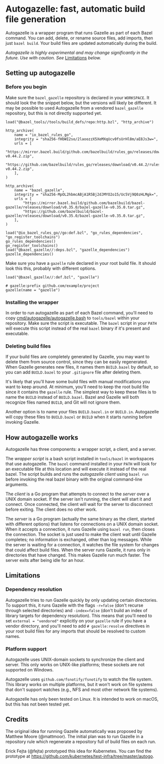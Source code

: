 # Autogazelle: fast, automatic build file generation

Autogazelle is a wrapper program that runs Gazelle as part of each Bazel command. You can add, delete, or rename source files, add imports, then just `bazel build`. Your build files are updated automatically during the build.

*Autogazelle is highly experimental and may change significantly in the future. Use with caution. See* [Limitations](#limitations) *below.*

## Setting up autogazelle

### Before you begin

Make sure the `bazel_gazelle` repository is declared in your `WORKSPACE`. It should look the the snippet below, but the versions will likely be different. It may be possible to used Autogazelle from a vendored `bazel_gazelle` repository, but this is not directly supported yet.

```bzl
load("@bazel_tools//tools/build_defs/repo:http.bzl", "http_archive")

http_archive(
    name = "io_bazel_rules_go",
    integrity = "sha256-fHbWI2so/2laoozzX5XeMXqUcv0fsUrHl8m/aE8Js3w=",
    urls = [
        "https://mirror.bazel.build/github.com/bazelbuild/rules_go/releases/download/v0.44.2/rules_go-v0.44.2.zip",
        "https://github.com/bazelbuild/rules_go/releases/download/v0.44.2/rules_go-v0.44.2.zip",
    ],
)

http_archive(
    name = "bazel_gazelle",
    integrity = "sha256-MpOL2hbmcABjA1R5Bj2dJMYO2o15/Uc5Vj9Q0zHLMgk=",
    urls = [
        "https://mirror.bazel.build/github.com/bazelbuild/bazel-gazelle/releases/download/v0.35.0/bazel-gazelle-v0.35.0.tar.gz",
        "https://github.com/bazelbuild/bazel-gazelle/releases/download/v0.35.0/bazel-gazelle-v0.35.0.tar.gz",
    ],
)

load("@io_bazel_rules_go//go:def.bzl", "go_rules_dependencies", "go_register_toolchains")
go_rules_dependencies()
go_register_toolchains()
load("@bazel_gazelle//:deps.bzl", "gazelle_dependencies")
gazelle_dependencies()
```

Make sure you have a `gazelle` rule declared in your root build file. It should look this this, probably with different options.

```bzl
load("@bazel_gazelle//:def.bzl", "gazelle")

# gazelle:prefix github.com/example/project
gazelle(name = "gazelle")
```

### Installing the wrapper

In order to run autogazelle as part of each Bazel command, you'll need to copy [cmd/autogazelle/autogazelle.bash](autogazelle.bash) to `tools/bazel` within your repository. Make sure the script is executable. The `bazel` script in your `PATH` will execute this script instead of the real `bazel` binary if it's present and executable.

### Deleting build files

If your build files are completely generated by Gazelle, you may want to delete them from source control, since they can be easily regenerated. When Gazelle generates new files, it names them `BUILD.bazel` by default, so you can add `BUILD.bazel` to your `.gitignore` file after deleting them.

It's likely that you'll have some build files with manual modifications you want to keep around. At minimum, you'll need to keep the root build file since it contains the `gazelle` rule. The simplest way to keep these files is to name the `BUILD` instead of `BUILD.bazel`. Bazel and Gazelle will both recognize files named `BUILD`, and Git will not ignore them.

Another option is to name your files `BUILD.bazel.in` or `BUILD.in`. Autogazelle will copy these files to `BUILD.bazel` or `BUILD` when it starts running before invoking Gazelle.

## How autogazelle works

Autogazelle has three components: a wrapper script, a client, and a server.

The *wrapper script* is a bash script installed in `tools/bazel` in workspaces that use autogazelle. The `bazel` command installed in your `PATH` will look for an executable file at this location and will execute it instead of the real bazel. The script builds and runs the *autogazelle client* using `bazel run` before invoking the real bazel binary with the original command-line arguments.

The *client* is a Go program that attempts to connect to the *server* over a UNIX domain socket. If the server isn't running, the client will start it and connect. Once connected, the client will wait for the server to disconnect before exiting. The client does no other work.

The *server* is a Go program (actually the same binary as the client, started with different options) that listens for connections on a UNIX domain socket. When it accepts a connection, it runs Gazelle using `bazel run`, then closes the connection. The socket is just used to make the client wait until Gazelle completes; no information is exchanged, other than log messages.  While the server is waiting for a connection, it watches the file system for changes that could affect build files. When the server runs Gazelle, it runs only in directories that have changed. This makes Gazelle run much faster. The server exits after being idle for an hour.

## Limitations

### Dependency resolution

Autogazelle tries to run Gazelle quickly by only updating certain directories. To support this, it runs Gazelle with the flags `-r=false` (don't recurse through selected directories) and `-index=false` (don't build an index of library targets for dependency resolution). This means that you'll need to set `external = "vendored"` explicitly on your `gazelle` rule if you have a vendor directory, and you'll need to add `# gazelle:resolve` directives in your root build files for any imports that should be resolved to custom names.

### Platform support

Autogazelle uses UNIX-domain sockets to synchronize the client and server. This only works on UNIX-like platforms; these sockets are not supported on Windows.

Autogazelle uses `github.com/fsnotify/fsnotify` to watch the file system. This library works on multiple platforms, but it won't work on file systems that don't support watches (e.g., NFS and most other network file systems).

Autogazelle has only been tested on Linux. It is intended to work on macOS, but this has not been tested yet.

## Credits

The original idea for running Gazelle automatically was proposed by Matthew Moore (@mattmoor). The initial plan was to run Gazelle in a repository rule which regenerate a repository full of build files on each run.

Erick Fejta (@fejta) prototyped this idea for Kubernetes. You can find the prototype at https://github.com/kubernetes/test-infra/tree/master/autogo.